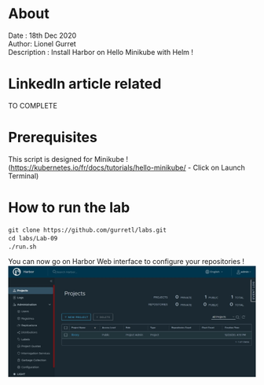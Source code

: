 # About
Date : 18th Dec 2020  
Author: Lionel Gurret  
Description : Install Harbor on Hello Minikube with Helm !  
# LinkedIn article related
TO COMPLETE
# Prerequisites
This script is designed for Minikube !  
(https://kubernetes.io/fr/docs/tutorials/hello-minikube/ - Click on Launch Terminal)
# How to run the lab
`git clone https://github.com/gurretl/labs.git`  
`cd labs/Lab-09`  
`./run.sh`  

You can now go on Harbor Web interface to configure your repositories !
<img src="images/1.jpg" width="800" >  

